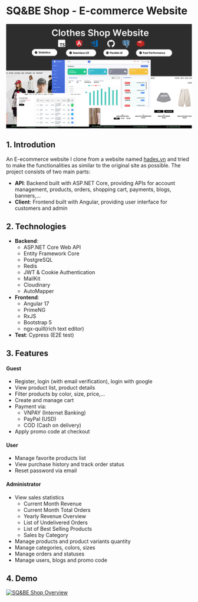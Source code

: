 # SQ&BE Shop - E-commerce Website

![Overview Project](images/CLOTHES_SHOP.png)

## 1. Introdution
An E-ecommerce website I clone from a website named [hades.vn](https://hades.vn/#l=vi)  and tried to make the functionalities as similar to the original site as possible.
The project consists of two main parts:
- **API**: Backend built with ASP.NET Core, providing APIs for account management, products, orders, shopping cart, payments, blogs, banners,...
- **Client**: Frontend built with Angular, providing user interface for customers and admin
## 2. Technologies
- **Backend**:
    - ASP.NET Core Web API
    - Entity Framework Core
    - PostgreSQL
    - Redis
    - JWT & Cookie Authentication
    - MailKit
    - Cloudinary
    - AutoMapper
- **Frontend**:
    - Angular 17
    - PrimeNG
    - RxJS
    - Bootstrap 5
    - ngx-quill(rich text editor)
- **Test**: Cypress (E2E test)
## 3. Features
#### Guest
- Register, login (with email verification), login with google
- View product list, product details
- Filter products by color, size, price,...
- Create and manage cart
- Payment via:
    - VNPAY (Internet Banking)
    - PayPal (USD)
    - COD (Cash on delivery)
- Apply promo code at checkout
#### User
- Manage favorite products list
- View purchase history and track order status
- Reset password via email
#### Administrator
- View sales statistics
    - Current Month Revenue
    - Current Month Total Orders
    - Yearly Revenue Overview
    - List of Undelivered Orders
    - List of Best Selling Products
    - Sales by Category
- Manage products and product variants quantity
- Manage categories, colors, sizes
- Manage orders and statuses
- Manage users, blogs and promo code
## 4. Demo
[![SQ&BE Shop Overview](https://img.youtube.com/vi/HG7IeyRPqB0/0.jpg)](https://www.youtube.com/watch?v=HG7IeyRPqB0)